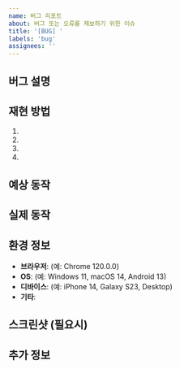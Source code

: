 ```yaml
---
name: 버그 리포트
about: 버그 또는 오류를 제보하기 위한 이슈
title: '[BUG] '
labels: 'bug'
assignees: ''
---
```


## 버그 설명

<!-- 발생한 버그에 대해 명확하고 간결하게 설명해주세요 -->

## 재현 방법

<!-- 버그를 재현하기 위한 단계를 작성해주세요 -->

1.
2.
3.
4.

## 예상 동작

<!-- 정상적으로 동작했을 때 어떻게 되어야 하는지 설명해주세요 -->

## 실제 동작

<!-- 실제로 어떻게 동작하는지 설명해주세요 -->

## 환경 정보

<!-- 버그가 발생한 환경을 작성해주세요 -->

- **브라우저**: (예: Chrome 120.0.0)
- **OS**: (예: Windows 11, macOS 14, Android 13)
- **디바이스**: (예: iPhone 14, Galaxy S23, Desktop)
- **기타**:

## 스크린샷 (필요시)

<!-- 버그를 보여주는 스크린샷이나 동영상이 있다면 첨부해주세요 -->

## 추가 정보

<!-- 버그 해결에 도움이 될 만한 추가 정보가 있다면 작성해주세요 -->
<!-- 에러 로그, 콘솔 출력, 관련 이슈 링크 등 -->
